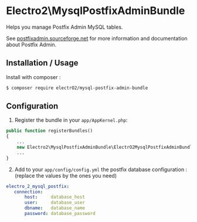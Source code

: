 Electro2\MysqlPostfixAdminBundle
========================================

Helps you manage Postfix Admin MySQL tables.

See [postfixadmin.sourceforge.net](http://postfixadmin.sourceforge.net/) for more information and documentation about Postfix Admin.

Installation / Usage
--------------------

Install with composer :

```sh
$ composer require electrO2/mysql-postfix-admin-bundle
```

Configuration
---------------

1. Register the bundle in your `app/AppKernel.php`:

```php
public function registerBundles()
{
    ...
    new Electro2\MysqlPostfixAdminBundle\ElectrO2MysqlPostfixAdminBundle(),
    ...
}
```

2. Add to your `app/config/config.yml` the postfix database configuration : (replace the values by the ones you need)

```yaml
electro_2_mysql_postfix:
   connection:
       host:     database_host
       user:     database_user
       dbname:   database_name
       password: database_password
```
